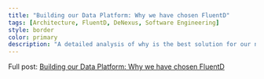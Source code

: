 ```yaml
---
title: "Building our Data Platform: Why we have chosen FluentD"
tags: [Architecture, FluentD, DeNexus, Software Engineering]
style: border
color: primary
description: "A detailed analysis of why is the best solution for our needs."
---
```


Full post: [Building our Data Platform: Why we have chosen FluentD](https://medium.com/@ivangomezarnedo/building-our-data-platform-why-we-have-chosen-fluentd-b35827907e51)